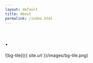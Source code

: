 ```yaml
---
layout: default
title: About
permalink: /index.html
---
```

# .
![bg-tile]({{ site.url }}/images/bg-tile.png)
